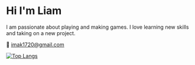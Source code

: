 # Hi I'm Liam
I am passionate about playing and making games. I love learning new skills and taking on a new project.

<!--[Email Me](mailto:iamk1720@gmail.com)-->

:email: imak1720@gmail.com

[![Top Langs](https://github-readme-stats.vercel.app/api/top-langs/?username=ib0nk1b0)](https://github.com/anuraghazra/github-readme-stats)